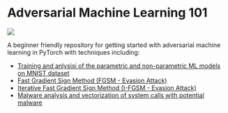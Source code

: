 # Adversarial Machine Learning 101

![](https://raw.githubusercontent.com/shahrukhx01/ml-cybersecurity/main/adversarial_ml.jpg?token=GHSAT0AAAAAABIIQRCKDASB3574RWYGEFC2YS7R4RQ)


A beginner friendly repository for getting started with adversarial machine learning in PyTorch with techniques including:
* [Training and anlysisi of the parametric and non-parametric ML models on MNIST dataset](https://github.com/shahrukhx01/ml-cybersecurity/1_mnist_machine_learning_deep_learning.ipynb)
* [Fast Gradient Sign Method (FGSM - Evasion Attack)](2_evasion_attacks_defenses.ipynb)
* [Iterative Fast Gradient Sign Method (I-FGSM - Evasion Attack)](2_evasion_attacks_defenses.ipynb)
* [Malware analysis and vectorization of system calls with potential malware](3_malware_analysis.ipynb)

